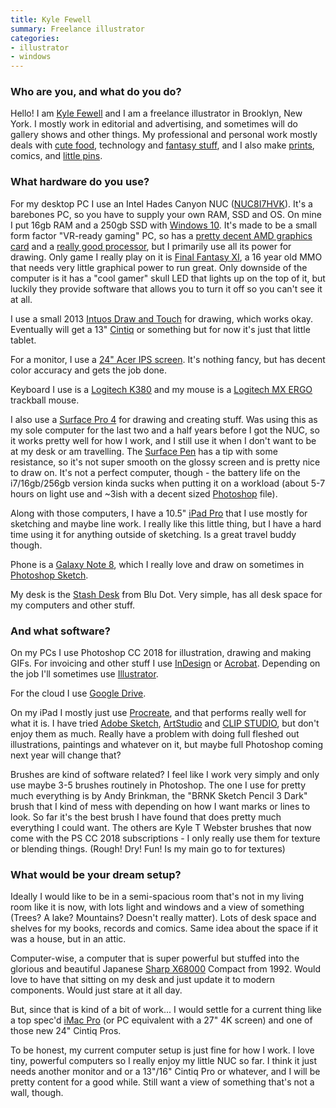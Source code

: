 ```yaml
---
title: Kyle Fewell
summary: Freelance illustrator 
categories:
- illustrator
- windows
---
```


### Who are you, and what do you do?

Hello! I am [Kyle Fewell](https://www.kyle-fewell.com/ "Kyle's website.") and I am a freelance illustrator in Brooklyn, New York. I mostly work in editorial and advertising, and sometimes will do gallery shows and other things. My professional and personal work mostly deals with [cute food](https://www.kyle-fewell.com/food-bbs/ "Kyle's cute food artwork."), technology and [fantasy stuff](https://www.kyle-fewell.com/adventuring/ "Kyle's adventuring artwork."), and I also make [prints](https://www.inprnt.com/gallery/kfewell/ "Kyle's artwork prints on INPRNT."), comics, and [little pins](https://kylefewell.bigcartel.com/ "Kyle's online store."). 

### What hardware do you use?

For my desktop PC I use an Intel Hades Canyon NUC ([NUC8I7HVK][]). It's a barebones PC, so you have to supply your own RAM, SSD and OS. On mine I put 16gb RAM and a 250gb SSD with [Windows 10][windows-10]. It's made to be a small form factor "VR-ready gaming" PC, so has a [pretty decent AMD graphics card][radeon-rx-vega-m-gh] and a [really good processor][core-i7-8809g], but I primarily use all its power for drawing. Only game I really play on it is [Final Fantasy XI][final-fantasy-xi], a 16 year old MMO that needs very little graphical power to run great. Only downside of the computer is it has a "cool gamer" skull LED that lights up on the top of it, but luckily they provide software that allows you to turn it off so you can't see it at all. 

I use a small 2013 [Intuos Draw and Touch][intuos] for drawing, which works okay. Eventually will get a 13" [Cintiq][] or something but for now it's just that little tablet. 

For a monitor, I use a [24" Acer IPS screen][h236hl]. It's nothing fancy, but has decent color accuracy and gets the job done. 

Keyboard I use is a [Logitech K380][k380] and my mouse is a [Logitech MX ERGO][mx-ergo] trackball mouse. 

I also use a [Surface Pro 4][surface-pro-4] for drawing and creating stuff. Was using this as my sole computer for the last two and a half years before I got the NUC, so it works pretty well for how I work, and I still use it when I don't want to be at my desk or am travelling. The [Surface Pen][surface-pen] has a tip with some resistance, so it's not super smooth on the glossy screen and is pretty nice to draw on. It's not a perfect computer, though - the battery life on the i7/16gb/256gb version kinda sucks when putting it on a workload (about 5-7 hours on light use and ~3ish with a decent sized [Photoshop][] file).

Along with those computers, I have a 10.5" [iPad Pro][ipad-pro] that I use mostly for sketching and maybe line work. I really like this little thing, but I have a hard time using it for anything outside of sketching. Is a great travel buddy though.

Phone is a [Galaxy Note 8][galaxy-note-8], which I really love and draw on sometimes in [Photoshop Sketch][photoshop-sketch-android].

My desk is the [Stash Desk][stash-desk] from Blu Dot. Very simple, has all desk space for my computers and other stuff.

### And what software?

On my PCs I use Photoshop CC 2018 for illustration, drawing and making GIFs. For invoicing and other stuff I use [InDesign][] or [Acrobat][]. Depending on the job I'll sometimes use [Illustrator][].

For the cloud I use [Google Drive][google-drive].

On my iPad I mostly just use [Procreate][procreate-ios], and that performs really well for what it is. I have tried [Adobe Sketch][photoshop-sketch-ios], [ArtStudio][artstudio-ios] and [CLIP STUDIO][clip-studio-paint], but don't enjoy them as much. Really have a problem with doing full fleshed out illustrations, paintings and whatever on it, but maybe full Photoshop coming next year will change that?

Brushes are kind of software related? I feel like I work very simply and only use maybe 3-5 brushes routinely in Photoshop. The one I use for pretty much everything is by Andy Brinkman, the "BRNK Sketch Pencil 3 Dark" brush that I kind of mess with depending on how I want marks or lines to look. So far it's the best brush I have found that does pretty much everything I could want. The others are Kyle T Webster brushes that now come with the PS CC 2018 subscriptions -  I only really use them for texture or blending things. (Rough! Dry! Fun! Is my main go to for textures)

### What would be your dream setup?

Ideally I would like to be in a semi-spacious room that's not in my living room like it is now, with lots light and windows and a view of something (Trees? A lake? Mountains? Doesn't really matter). Lots of desk space and shelves for my books, records and comics. Same idea about the space if it was a house, but in an attic.

Computer-wise, a computer that is super powerful but stuffed into the glorious and beautiful Japanese [Sharp X68000][x68000] Compact from 1992. Would love to have that sitting on my desk and just update it to modern components. Would just stare at it all day.

But, since that is kind of a bit of work... I would settle for a current thing like a top spec'd [iMac Pro][imac-pro] (or PC equivalent with a 27" 4K screen) and one of those new 24" Cintiq Pros.

To be honest, my current computer setup is just fine for how I work. I love tiny, powerful computers so I really enjoy my little NUC so far. I think it just needs another monitor and or a 13"/16" Cintiq Pro or whatever, and I will be pretty content for a good while. Still want a view of something that's not a wall, though.

[acrobat]: https://acrobat.adobe.com/us/en/acrobat.html "Software for creating and editing PDF documents."
[artstudio-ios]: https://itunes.apple.com/us/app/artstudio-draw-and-paint/id354818333 "A drawing and photo editing app."
[cintiq]: https://www.wacom.com/en/us/cintiq "A computer screen you can draw on."
[clip-studio-paint]: http://www.clipstudio.net/en "A drawing program aimed at manga artists."
[core-i7-8809g]: https://www.intel.com/content/www/us/en/products/processors/core/i7-processors/i7-8809g.html "A computer processor."
[final-fantasy-xi]: https://en.wikipedia.org/wiki/Final_Fantasy_XI "An MMO game."
[galaxy-note-8]: https://en.wikipedia.org/wiki/Samsung_Galaxy_Note_8 "A 6.3 inch Android phone."
[google-drive]: https://drive.google.com/ "A cloud storage service."
[h236hl]: https://www.cnet.com/products/acer-h236hl-bid-led-monitor-full-hd-1080p-23/ "A 23 inch LED monitor."
[illustrator]: https://www.adobe.com/products/illustrator.html "A vector graphics editor."
[imac-pro]: https://en.wikipedia.org/wiki/IMac_Pro "An all-in-one workstation."
[indesign]: https://www.adobe.com/products/indesign.html "A desktop/web publishing application."
[intuos]: https://www.wacom.com/en-us/products/pen-tablets/intuos "A pen tablet."
[ipad-pro]: https://en.wikipedia.org/wiki/IPad_Pro "An iOS tablet."
[k380]: https://www.logitech.com/en-us/product/multi-device-keyboard-k380 "A multi-device Bluetooth keyboard."
[mx-ergo]: https://www.logitech.com/en-us/product/mx-ergo-wireless-trackball-mouse "A wireless trackball mouse"
[nuc8i7hvk]: https://www.intel.com/content/www/us/en/products/boards-kits/nuc/kits/nuc8i7hvk.html "A small form factor computer kit."
[photoshop-sketch-android]: https://play.google.com/store/apps/details?id=com.adobe.creativeapps.sketch&hl=en "A drawing and illustration app."
[photoshop-sketch-ios]: https://itunes.apple.com/us/app/adobe-photoshop-sketch/id839085644 "A drawing and illustration app."
[photoshop]: https://www.adobe.com/products/photoshop.html "A bitmap image editor."
[procreate-ios]: https://itunes.apple.com/us/app/procreate/id425073498 "A powerful illustration app."
[radeon-rx-vega-m-gh]: https://www.intel.com/content/www/us/en/support/products/136866/graphics-drivers/graphics-for-8th-generation-intel-processors/radeon-rx-vega-m-gh-graphics.html "A integrated GPU."
[stash-desk]: https://www.bludot.com/stash-desk.html "A desk."
[surface-pen]: https://en.wikipedia.org/wiki/Surface_Pen "A stylus for Surface devices."
[surface-pro-4]: https://en.wikipedia.org/wiki/Surface_Pro_4 "A Windows tablet."
[windows-10]: https://en.wikipedia.org/wiki/Windows_10 "An operating system."
[x68000]: https://en.wikipedia.org/wiki/X68000 "A desktop computer."
